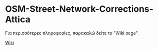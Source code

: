 # OSM-Street-Network-Corrections-Attica
Για περισσότερες πληροφορίες, παρακαλώ δείτε το "Wiki page".


[Wiki](https://github.com/ellak-monades-aristeias/OSM-Street-Network-Corrections-Attica/wiki)
